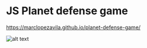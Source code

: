 # JS Planet defense game

https://marclopezavila.github.io/planet-defense-game/

![alt text]('https://marclopezavila.github.io/planet-defense-game/img/game.jpg)